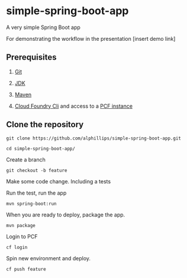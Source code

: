 # simple-spring-boot-app

A very simple Spring Boot app

For demonstrating the workflow in the presentation [insert demo link]

## Prerequisites

1. [Git](https://git-scm.com/)

2. [JDK](http://www.oracle.com/technetwork/java/javase/downloads/index.html)

3. [Maven](https://maven.apache.org/)

4. [Cloud Foundry Cli](https://docs.cloudfoundry.org/cf-cli/install-go-cli.html) and access to a [PCF instance](http://pivotal.io/platform)



## Clone the repository
```
git clone https://github.com/alphillips/simple-spring-boot-app.git
```

```
cd simple-spring-boot-app/
```

Create a branch
```
git checkout -b feature
```

Make some code change. Including a tests

Run the test, run the app

```
mvn spring-boot:run
```
When you are ready to deploy, package the app.

```
mvn package
```

Login to PCF
```
cf login
```
Spin new environment and deploy.
```
cf push feature
```
